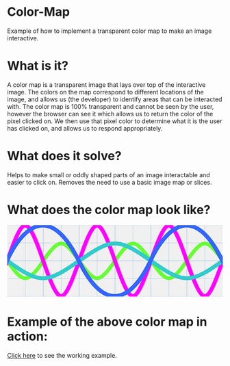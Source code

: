 # Color-Map
Example of how to implement a transparent color map to make an image interactive.
# What is it?
A color map is a transparent image that lays over top of the interactive image. The colors on the map correspond to different locations of the image, and allows us (the developer) to identify areas that can be interacted with. The color map is 100% transparent and cannot be seen by the user, however the browser can see it which allows us to return the color of the pixel clicked on.  We then use that pixel color to determine what it is the user has clicked on, and allows us to respond appropriately. 
# What does it solve?
Helps to make small or oddly shaped parts of an image interactable and easier to click on. Removes the need to use a basic image map or slices.
# What does the color map look like?
![Color Map](https://github.com/Rellek/Color-Map/blob/master/assets/graphs/full_color_map_v4.png)
# Example of the above color map in action:
[Click here](https://rellek.github.io/Color-Map/) to see the working example.
